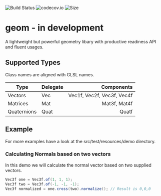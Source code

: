 ![Build Status](https://travis-ci.org/nickscha/geom.svg?branch=master)
![codecov.io](https://codecov.io/github/nickscha/geom/coverage.svg?branch=master)
![Size](https://reposs.herokuapp.com/?path=nickscha/geom)

# geom - in development
A lightweight but powerful geometry libary with productive readiness API and fluent usages.

## Supported Types

Class names are aligned with GLSL names.

| Type          | Delegate | Components                 |
| ------------- | :------- | -------------------------: |
| Vectors       | Vec      | Vec1f, Vec2f, Vec3f, Vec4f |
| Matrices      | Mat      |               Mat3f, Mat4f |
| Quaternions   | Quat     |                      Quatf |



## Example

For more examples have a look at the src/test/resources/demo directory.

### Calculating Normals based on two vectors
In this demo we will calculate the normal vector based on two supplied vectors.
```java
Vec3f one = Vec3f.of(1, 1, 1);
Vec3f two = Vec3f.of(-1, -1, -1);
Vec3f normalized = one.cross(two).normalize(); // Result is 0,0,0
```